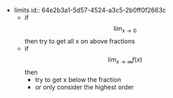 - limits
  id:: 64e2b3a1-5d57-4524-a3c5-2b0ff0f2663c
	- if $$\lim_{x \to 0}$$ then try to get all x on above fractions
	- if $$\lim_{x\to\infty}f\left(x\right)$$ then
		- try to get x below the fraction
		- or only consider the highest order